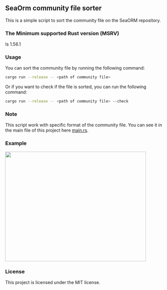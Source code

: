 ## SeaOrm community file sorter
This is a simple script to sort the community file on the SeaORM repository.

### The Minimum supported Rust version (MSRV)
Is 1.56.1

### Usage
You can sort the community file by running the following command:
```bash
cargo run --release -- <path of community file>
```
Or if you want to check if the file is sorted, you can run the following command:
```bash
cargo run --release -- <path of community file> --check
```

### Note
This script work with specific format of the community file. You can see it in the main file of this project here [main.rs](./src/main.rs).

### Example
<img height="350" width="450" src="https://i.suar.me/aLVj9/l">

### License
This project is licensed under the MIT license.